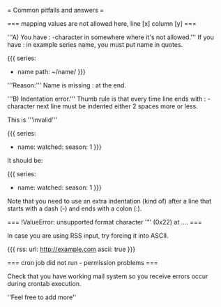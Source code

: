 = Common pitfalls and answers =

=== mapping values are not allowed here, line [x] column [y] ===

'''A) You have : -character in somewhere where it's not allowed.''' If you have : in example series name, you must put name in quotes.

{{{
series:
  - name
      path: ~/name/
}}}

'''Reason:''' Name is missing : at the end.


'''B) Indentation error.''' Thumb rule is that every time line ends with : -character next line must be indented either 2 spaces more or less.

This is '''invalid'''

{{{
series:
  - name:
    watched:
      season: 1
}}}

It should be:

{{{
series:
  - name:
      watched:
        season: 1
}}}

Note that you need to use an extra indentation (kind of) after a line that starts with a dash (-) and ends with a colon (:).

=== !ValueError: unsupported format character '"' (0x22) at .... ===

In case you are using RSS input, try forcing it into ASCII.

{{{
rss:
  url: http://example.com
  ascii: true
}}}

=== cron job did not run - permission problems ===

Check that you have working mail system so you receive errors occur during crontab execution.

''Feel free to add more''
